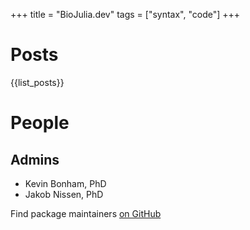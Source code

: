 +++
title = "BioJulia.dev"
tags = ["syntax", "code"]
+++

# Posts


{{list_posts}}

# People

## Admins

- Kevin Bonham, PhD
- Jakob Nissen, PhD

Find package maintainers [on GitHub](https://github.com/orgs/BioJulia/people)